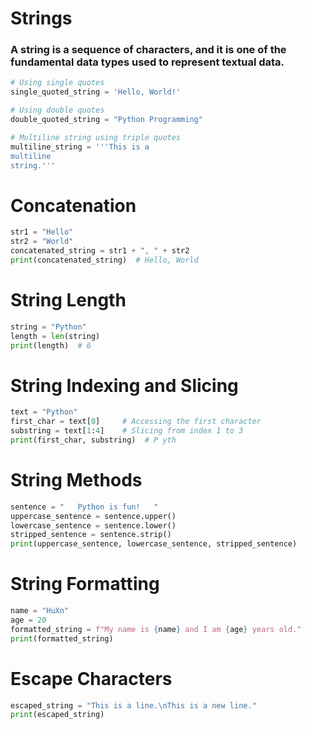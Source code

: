 # Strings

### A string is a sequence of characters, and it is one of the fundamental data types used to represent textual data.

```py
# Using single quotes
single_quoted_string = 'Hello, World!'

# Using double quotes
double_quoted_string = "Python Programming"

# Multiline string using triple quotes
multiline_string = '''This is a
multiline
string.'''
```

# Concatenation

```py
str1 = "Hello"
str2 = "World"
concatenated_string = str1 + ", " + str2
print(concatenated_string)  # Hello, World
```

# String Length

```py
string = "Python"
length = len(string)
print(length)  # 6
```

# String Indexing and Slicing

```py
text = "Python"
first_char = text[0]     # Accessing the first character
substring = text[1:4]    # Slicing from index 1 to 3
print(first_char, substring)  # P yth
```

# String Methods

```py
sentence = "   Python is fun!   "
uppercase_sentence = sentence.upper()
lowercase_sentence = sentence.lower()
stripped_sentence = sentence.strip()
print(uppercase_sentence, lowercase_sentence, stripped_sentence)
```

# String Formatting

```py
name = "HuXn"
age = 20
formatted_string = f"My name is {name} and I am {age} years old."
print(formatted_string)
```

# Escape Characters

```py
escaped_string = "This is a line.\nThis is a new line."
print(escaped_string)
```
